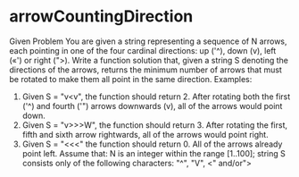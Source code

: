 # arrowCountingDirection

Given Problem
You are given a string representing a sequence of N arrows, each pointing
in one of the four cardinal directions: up ('^), down (v), left («') or right
(">).
Write a function solution that, given a string S denoting the directions
of the arrows, returns the minimum number of arrows that must be
rotated to make them all point in the same direction.
Examples:
1. Given S = "v<v", the function should return 2. After rotating both the
first ('^) and fourth ('") arrows downwards (v), all of the arrows would
point down.
2. Given S = "v>>>W", the function should return 3. After rotating the first,
fifth and sixth arrow rightwards, all of the arrows would point right.
3. Given S = "<<<" the function should return 0. All of the arrows already
point left.
Assume that:
N is an integer within the range [1..100];
string S consists only of the following characters: "^", "V",
<" and/or">
